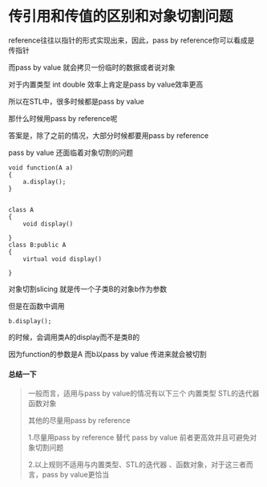 # 传引用和传值的区别和对象切割问题

 reference往往以指针的形式实现出来，因此，pass by reference你可以看成是传指针

而pass by value 就会拷贝一份临时的数据或者说对象

对于内置类型 int double 效率上肯定是pass by value效率更高

所以在STL中，很多时候都是pass by value

那什么时候用pass by reference呢

答案是，除了之前的情况，大部分时候都要用pass by reference 

pass by value 还面临着对象切割的问题



```
void function(A a)
{
	a.display();
}


class A
{
	void display()

}
class B:public A
{
	virtual void display()

}

```

对象切割slicing 就是传一个子类B的对象b作为参数

但是在函数中调用

```
b.display();
```

的时候，会调用类A的display而不是类B的

因为function的参数是A 而b以pass by value 传进来就会被切割



#### 总结一下

>一般而言，适用与pass by value的情况有以下三个	内置类型 STL的迭代器 函数对象
>
>其他的尽量用pass by reference
>
>1.尽量用pass by reference 替代 pass by value 前者更高效并且可避免对象切割问题
>
>2.以上规则不适用与内置类型、STL的迭代器 、函数对象，对于这三者而言，pass by value更恰当
>
>